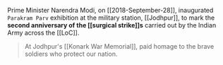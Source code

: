 Prime Minister Narendra Modi, on [[2018-September-28]], inaugurated `Parakram Parv` exhibition at the military station, [[Jodhpur]], to mark the **second anniversary of the [[surgical strike]]s** carried out by the Indian Army across the [[LoC]].

> At Jodhpur's [[Konark War Memorial]], paid homage to the brave soldiers who protect our nation.